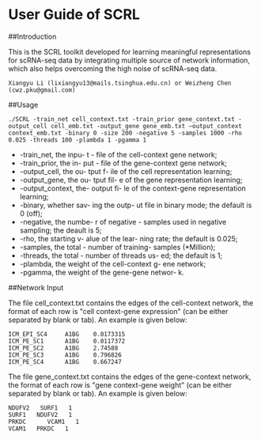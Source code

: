 # User Guide of SCRL

##Introduction

This is the SCRL toolkit developed for learning meaningful representations for scRNA-seq data by integrating multiple source of network information, which also helps overcoming the high noise of scRNA-seq data.
```
Xiangyu Li (lixiangyu13@mails.tsinghua.edu.cn) or Weizheng Chen (cwz.pku@gmail.com) 
```

##Usage
```
./SCRL -train_net cell_context.txt -train_prior gene_context.txt -output_cell cell_emb.txt -output_gene gene_emb.txt –output_context context_emb.txt -binary 0 -size 200 -negative 5 -samples 1000 -rho 0.025 -threads 100 -plambda 1 -pgamma 1 
```

- -train_net, the inpu- t - file of the cell-context gene network;
- -train_prior, the in- put - file of the gene-context gene network;
- -output_cell, the ou- tput f- ile of the cell representation learning;
- -output_gene, the ou- tput fil- e of the gene representation learning;
- -output_context, the-  output fi- le of the context-gene representation learning;
- -binary, whether sav- ing the outp- ut file in binary mode; the default is 0 (off);
- -negative, the numbe- r of negative - samples used in negative sampling; the deault is 5;
- -rho, the starting v- alue of the lear- ning rate; the default is 0.025;
- -samples, the total - number of training-  samples (*Million);
- -threads, the total - number of threads us- ed; the default is 1;
- -plambda, the weight of the cell-context g- ene network;
- -pgamma, the weight of the gene-gene networ- k.

##Network Input

The file cell_context.txt contains the edges of the cell-context network, the format of each row is "cell context-gene expression" (can be either separated by blank or tab). An example is given below:
```
ICM_EPI_SC4     A1BG    0.0173315
ICM_PE_SC1      A1BG    0.0117372
ICM_PE_SC2      A1BG    2.74588
ICM_PE_SC3      A1BG    0.796826
ICM_PE_SC4      A1BG    0.667247
```

The file gene_context.txt contains the edges of the gene-context network, the format of each row is "gene context-gene weight" (can be either separated by blank or tab). An example is given below:
```
NDUFV2   SURF1   1
SURF1   NDUFV2   1
PRKDC	   VCAM1   1
VCAM1   PRKDC   1
```
